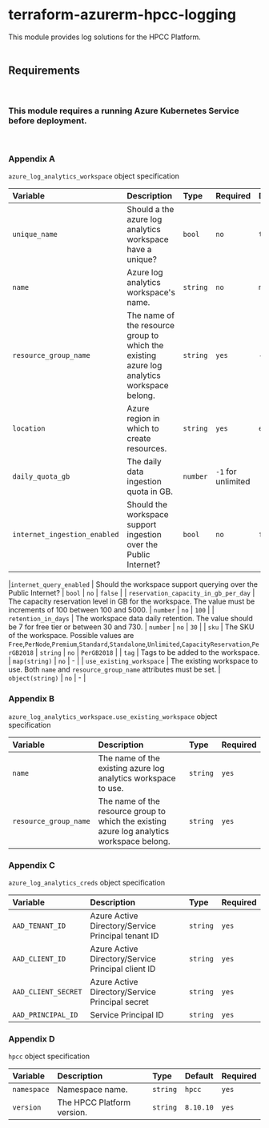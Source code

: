 # terraform-azurerm-hpcc-logging
This module provides log solutions for the HPCC Platform.
<br/>
<br/>

## Requirements
<br/>

### This module requires a running Azure Kubernetes Service before deployment.
<br/>

### Appendix A

`azure_log_analytics_workspace` object specification

| **Variable**                 | **Description**                                                                            | **Type** | **Required**       | **Default**                   |
| :--------------------------- | :----------------------------------------------------------------------------------------- | :------- | :----------------- | :---------------------------- |
| `unique_name`                | Should a the azure log analytics workspace have a unique?                                  | `bool`   | `no`               | `true`                        |
| `name`                       | Azure log analytics workspace's name.                                                      | `string` | `no`               | `myhpccloganalyticsworkspace` |
| `resource_group_name`        | The name of the resource group to which the existing azure log analytics workspace belong. | `string` | `yes`              | -                             |
| `location`                   | Azure region in which to create resources.                                                 | `string` | `yes`              | `eastus2`                     |
| `daily_quota_gb`             | The daily data ingestion quota in GB.                                                      | `number` | `-1` for unlimited |
| `internet_ingestion_enabled` | Should the workspace support ingestion over the Public Internet?                           | `bool`   | `no`               | `false`                       | `false` |

 |`internet_query_enabled`             | Should the workspace support querying over the Public Internet?                                                                                | `bool`           | `no`               | `false`                       |
| `reservation_capacity_in_gb_per_day` | The capacity reservation level in GB for the workspace. The value must be increments of 100 between 100 and 5000.                              | `number`         | `no`               | `100`                         |
| `retention_in_days`                  | The workspace data daily retention. The value should be 7 for free tier or between 30 and 730.                                                 | `number`         | `no`               | `30`                          |
| `sku`                                | The SKU of the workspace. Possible values are `Free`,`PerNode`,`Premium`,`Standard`,`Standalone`,`Unlimited`,`CapacityReservation`,`PerGB2018` | `string`         | `no`               | `PerGB2018`                   |
| `tag`                                | Tags to be added to the workspace.                                                                                                             | `map(string)`    | `no`               | -                             |
| `use_existing_workspace`             | The existing workspace to use. Both `name` and `resource_group_name` attributes must be set.                                                   | `object(string)` | `no`               | -                             |

### Appendix B
`azure_log_analytics_workspace.use_existing_workspace` object specification

| **Variable**          | **Description**                                                                            | **Type** | **Required** |
| :-------------------- | :----------------------------------------------------------------------------------------- | :------- | :----------- |
| `name`                | The name of the existing azure log analytics workspace to use.                             | `string` | `yes`        |
| `resource_group_name` | The name of the resource group to which the existing azure log analytics workspace belong. | `string` | `yes`        |

### Appendix C

`azure_log_analytics_creds` object specification

| **Variable**        | **Description**                                    | **Type** | **Required** |
| :------------------ | :------------------------------------------------- | :------- | :----------- |
| `AAD_TENANT_ID`     | Azure Active Directory/Service Principal tenant ID | `string` | `yes`        |
| `AAD_CLIENT_ID`     | Azure Active Directory/Service Principal client ID | `string` | `yes`        |
| `AAD_CLIENT_SECRET` | Azure Active Directory/Service Principal secret    | `string` | `yes`        |
| `AAD_PRINCIPAL_ID`  | Service Principal ID                               | `string` | `yes`        |

### Appendix D

`hpcc` object specification

| **Variable** | **Description**            | **Type** | **Default** | **Required** |
| :----------- | :------------------------- | :------- | :---------- | :----------- |
| `namespace`  | Namespace name.            | `string` | `hpcc`      | `yes`        |
| `version`    | The HPCC Platform version. | `string` | `8.10.10`   | `yes`        |

